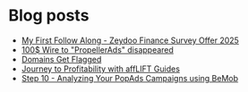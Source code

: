# Blog posts
<!-- BLOG-POST-LIST:START -->
- [My First Follow Along - Zeydoo Finance Survey Offer 2025](https://afflift.com/f/threads/my-first-follow-along-zeydoo-finance-survey-offer-2025.10559/)
- [100$ Wire to &quot;PropellerAds&quot; disappeared](https://afflift.com/f/threads/100-wire-to-propellerads-disappeared.10244/)
- [Domains Get Flagged](https://afflift.com/f/threads/domains-get-flagged.10553/)
- [Journey to Profitability with affLIFT Guides](https://afflift.com/f/threads/journey-to-profitability-with-afflift-guides.10148/)
- [Step 10 - Analyzing Your PopAds Campaigns using BeMob](https://afflift.com/f/threads/step-10-analyzing-your-popads-campaigns-using-bemob.2947/)
<!-- BLOG-POST-LIST:END -->

